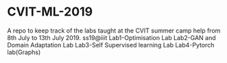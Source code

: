# CVIT-ML-2019
A repo to keep track of the labs taught at the CVIT summer camp help from 8th July to 13th July 2019.
ss19@iiit
Lab1-Optimisation Lab
Lab2-GAN and Domain Adaptation Lab
Lab3-Self Supervised learning Lab
Lab4-Pytorch lab(Graphs)
